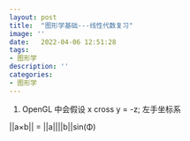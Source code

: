 ```yaml
---
layout: post
title:  "图形学基础---线性代数复习"
image: ''
date:   2022-04-06 12:51:28
tags:
- 图形学
description: ''
categories: 
- 图形学
---
```



1. OpenGL 中会假设 x cross y = -z;  左手坐标系


||a×b|| = ||a||||b||sin(Φ)